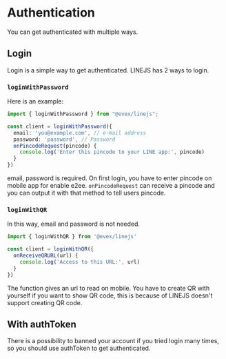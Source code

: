 # Authentication

You can get authenticated with multiple ways.

## Login

Login is a simple way to get authenticated. LINEJS has 2 ways to login.

### `loginWithPassword`

Here is an example:
```ts
import { loginWithPassword } from "@evex/linejs";

const client = loginWithPassword({
  email: 'you@example.com', // e-mail address
  password: 'password', // Password
  onPincodeRequest(pincode) {
    console.log('Enter this pincode to your LINE app:', pincode)
  }
})
```

email, password is required. On first login, you have to enter pincode on mobile app for enable e2ee.
`onPincodeRequest` can receive a pincode and you can output it with that method to tell users pincode.

### `loginWithQR`

In this way, email and password is not needed.

```ts
import { loginWithQR } from '@evex/linejs'

const client = loginWithQR({
  onReceiveQRURL(url) {
    console.log('Access to this URL:', url)
  }
})
```

The function gives an url to read on mobile. You have to create QR with yourself if you want to show QR code, this is because of LINEJS doesn't support creating QR code.

## With authToken

There is a possibility to banned your account if you tried login many times, so you should use authToken to get authenticated.

